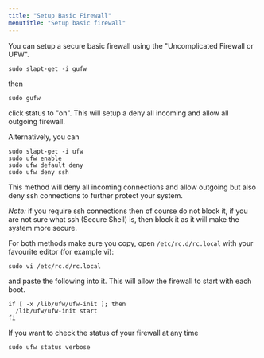 ```yaml
---
title: "Setup Basic Firewall"
menutitle: "Setup basic firewall"
---
```


You can setup a secure basic firewall using the "Uncomplicated Firewall or UFW".
```
sudo slapt-get -i gufw
```

then

```
sudo gufw
```

click status to "on".  This will setup a deny all incoming and allow all outgoing firewall.

Alternatively, you can

```
sudo slapt-get -i ufw
sudo ufw enable
sudo ufw default deny
sudo ufw deny ssh
```

This method will deny all incoming connections and allow outgoing but also deny
ssh connections to further protect your system. 

*Note:* if you require ssh connections then of course do not block it, if you are
not sure what ssh (Secure Shell) is, then block it as it will make the system
more secure.

For both methods make sure you copy, open `/etc/rc.d/rc.local` with your
favourite editor (for example vi):

```
sudo vi /etc/rc.d/rc.local
```

and paste the following into it. This will allow the firewall to start with
each boot.

```
if [ -x /lib/ufw/ufw-init ]; then
  /lib/ufw/ufw-init start
fi
```

If you want to check the status of your firewall at any time

```
sudo ufw status verbose
```
